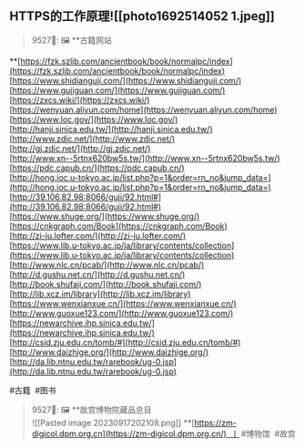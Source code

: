 ## HTTPS的工作原理![[photo1692514052 1.jpeg]]




> 9527🌈: 🖼 **古籍网站  
  
**[https://fzk.szlib.com/ancientbook/book/normalpc/index](https://fzk.szlib.com/ancientbook/book/normalpc/index)  
[https://www.shidianguji.com/](https://www.shidianguji.com/)  
[https://www.gujiguan.com/](https://www.gujiguan.com/)  
[https://zxcs.wiki/](https://zxcs.wiki/)  
[https://wenyuan.aliyun.com/home](https://wenyuan.aliyun.com/home)  
[https://www.loc.gov/](https://www.loc.gov/)  
[http://hanji.sinica.edu.tw/](http://hanji.sinica.edu.tw/)  
[http://www.zdic.net/](http://www.zdic.net/)  
[http://gj.zdic.net/](http://gj.zdic.net/)  
[http://www.xn--5rtnx620bw5s.tw/](http://www.xn--5rtnx620bw5s.tw/)  
[https://pdc.capub.cn/](https://pdc.capub.cn/)  
[http://hong.ioc.u-tokyo.ac.jp/list.php?p=1&order=rn_no&jump_data=](http://hong.ioc.u-tokyo.ac.jp/list.php?p=1&order=rn_no&jump_data=)  
[http://39.106.82.98:8066/guji/92.html#](http://39.106.82.98:8066/guji/92.html#)  
[https://www.shuge.org/](https://www.shuge.org/)  
[https://cnkgraph.com/Book](https://cnkgraph.com/Book)  
[http://zi-ju.lofter.com/](http://zi-ju.lofter.com/)  
[https://www.lib.u-tokyo.ac.jp/ja/library/contents/collection](https://www.lib.u-tokyo.ac.jp/ja/library/contents/collection)  
[http://www.nlc.cn/pcab/](http://www.nlc.cn/pcab/)  
[http://d.gushu.net.cn/](http://d.gushu.net.cn/)  
[http://book.shufaji.com/](http://book.shufaji.com/)  
[http://lib.xcz.im/library](http://lib.xcz.im/library)  
[https://www.wenxianxue.cn/](https://www.wenxianxue.cn/)  
[http://www.guoxue123.com/](http://www.guoxue123.com/)  
[https://newarchive.ihp.sinica.edu.tw/](https://newarchive.ihp.sinica.edu.tw/)  
[http://csid.zju.edu.cn/tomb/#](http://csid.zju.edu.cn/tomb/#)  
[http://www.daizhige.org/](http://www.daizhige.org/)  
[http://da.lib.ntnu.edu.tw/rarebook/ug-0.jsp](http://da.lib.ntnu.edu.tw/rarebook/ug-0.jsp)  
  
#古籍  #图书


> 9527🌈: 🖼 **故宫博物院藏品总目  
> ![[Pasted image 20230917202108.png]]
**[https://zm-digicol.dpm.org.cn](https://zm-digicol.dpm.org.cn/)  丨 #博物馆  #故宫